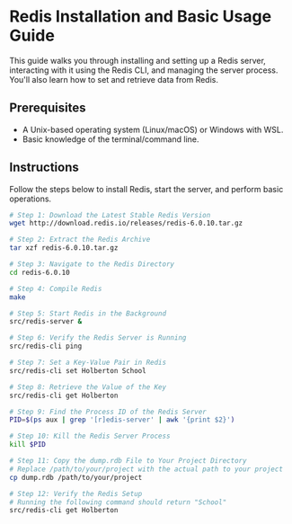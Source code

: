 # Redis Installation and Basic Usage Guide

This guide walks you through installing and setting up a Redis server, interacting with it using the Redis CLI, and managing the server process. You'll also learn how to set and retrieve data from Redis.

## Prerequisites

- A Unix-based operating system (Linux/macOS) or Windows with WSL.
- Basic knowledge of the terminal/command line.

## Instructions

Follow the steps below to install Redis, start the server, and perform basic operations.

```bash
# Step 1: Download the Latest Stable Redis Version
wget http://download.redis.io/releases/redis-6.0.10.tar.gz

# Step 2: Extract the Redis Archive
tar xzf redis-6.0.10.tar.gz

# Step 3: Navigate to the Redis Directory
cd redis-6.0.10

# Step 4: Compile Redis
make

# Step 5: Start Redis in the Background
src/redis-server &

# Step 6: Verify the Redis Server is Running
src/redis-cli ping

# Step 7: Set a Key-Value Pair in Redis
src/redis-cli set Holberton School

# Step 8: Retrieve the Value of the Key
src/redis-cli get Holberton

# Step 9: Find the Process ID of the Redis Server
PID=$(ps aux | grep '[r]edis-server' | awk '{print $2}')

# Step 10: Kill the Redis Server Process
kill $PID

# Step 11: Copy the dump.rdb File to Your Project Directory
# Replace /path/to/your/project with the actual path to your project
cp dump.rdb /path/to/your/project

# Step 12: Verify the Redis Setup
# Running the following command should return "School"
src/redis-cli get Holberton
